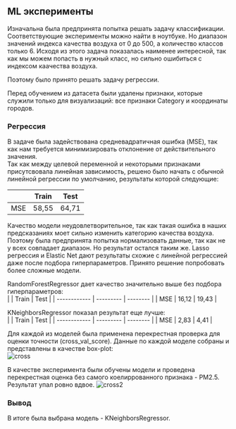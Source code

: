 ## ML эксперименты

Изначальна была предпринята попытка решать задачу классификации. Соответствующие эксперименты можно найти в ноутбуке. Но диапазон значений индекса качества воздуха от 0 до 500, а количество классов только 6. Исходя из этого задача показалась наименее интересной, так как мы можем попасть в нужный класс, но сильно ошибиться с индексом каачества воздуха.  

Поэтому было принято решать задачу регрессии.  

Перед обучением из датасета были удалены признаки, которые служили только для визуализаций: все признаки Category и координаты городов.

### Регрессия

В задаче была задействована средневадратичная ошибка (MSE), так как нам требуется минимизировать отклонение от действительного значения.  
Так как между целевой переменной и некоторыми признаками присутсвовала линейная зависимость, решено было начать с обычной линейной регрессии по умолчанию, результаты которой следующие:  

|              | Train     | Test     | 
| ------------ | --------- | -------- | 
| MSE          | 58,55     |  64,71   | 

Качество модели неудовлетворительное, так как такая ошибка в наших предсказаниях моет сильно изменить категорию качества воздуха. Поэтому была предпринята попытка нормализовать данные, так как не у всех совпадает диапазон. Но результат остался таким же.
Lasso регрессия и Elastic Net дают результаты схожие с линейной регрессией даже после подбора гиперпараметров. Принято решение попробовать более сложные модели. 

RandomForestRegressor дает качество значительно выше без подбора гиперпараметров:  
|              | Train     | Test     | 
| ------------ | --------- | -------- | 
| MSE          | 16,12     |  19,43   |  

KNeighborsRegressor показал результат еще лучше:  
|              | Train     | Test     | 
| ------------ | --------- | -------- | 
| MSE          | 2,83      |  4,41   | 

Для каждой из моделей была применена перекрестная проверка для оценки точности (cross_val_score). Данные по каждой моделе собраны и представлены в качестве box-plot:  
![cross](https://github.com/boisterous-cat/AirQualityProject/assets/93883573/0d809a84-9779-474a-b77e-189c10ef6b0e)

В качестве эксперимента были обучены модели и проведена перекрестная оценка без самого коелиррованного признака - PM2.5. Результат упал ровно вдвое.
![cross2](https://github.com/boisterous-cat/AirQualityProject/assets/93883573/ebfe5603-1f9f-463c-a05c-6a5607145530)

### Вывод
В итоге была выбрана модель - KNeighborsRegressor.

